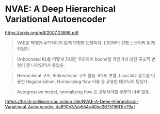 NVAE: A Deep Hierarchical Variational Autoencoder
===
https://arxiv.org/pdf/2007.03898.pdf

> VAE를 최대한 수학적이지 않게 변형한 모델이다. LSGM의 선행 논문이라 읽게 되었다.

> Unbounded KL를 어떻게 최대한 우회하여 bound할 것인가에 대한 구조적 변형이 잘 나와있어서 좋았음.

> Hierarchical 구조, Bidirectional 구조 활용, BN의 부활, Lipschitz 상수를 이용한 Regularization, Normalizing flow 이용 등 유용한 테크닉이 많았다.

> Autogressive model, normalizing flow 등 공부해야할 부분이 너무 많음.

[https://brick-collision-cac.notion.site/NVAE-A-Deep-Hierarchical-Variational-Autoencoder-da890b37ab554e40be2675196f1fe79a]
